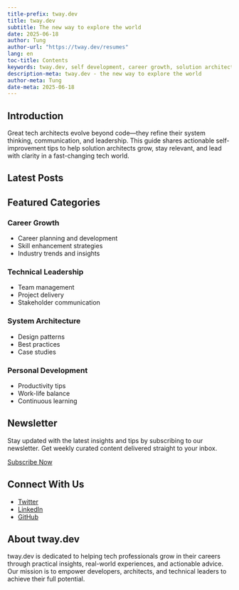 ```yaml
---
title-prefix: tway.dev
title: tway.dev
subtitle: The new way to explore the world
date: 2025-06-18
author: Tung
author-url: "https://tway.dev/resumes"
lang: en
toc-title: Contents
keywords: tway.dev, self development, career growth, solution architect, technical leader
description-meta: tway.dev - the new way to explore the world
author-meta: Tung
date-meta: 2025-06-18
---
```


## Introduction

Great tech architects evolve beyond code—they refine their system thinking, communication, and leadership. This guide shares actionable self-improvement tips to help solution architects grow, stay relevant, and lead with clarity in a fast-changing tech world.

## Latest Posts

<!--LATEST_POSTS-->

## Featured Categories

### Career Growth
- Career planning and development
- Skill enhancement strategies
- Industry trends and insights

### Technical Leadership
- Team management
- Project delivery
- Stakeholder communication

### System Architecture
- Design patterns
- Best practices
- Case studies

### Personal Development
- Productivity tips
- Work-life balance
- Continuous learning

## Newsletter

Stay updated with the latest insights and tips by subscribing to our newsletter. Get weekly curated content delivered straight to your inbox.

[Subscribe Now](#)

## Connect With Us

- [Twitter](https://twitter.com/twaydev)
- [LinkedIn](https://linkedin.com/in/twaydev)
- [GitHub](https://github.com/twaydev)

## About tway.dev

tway.dev is dedicated to helping tech professionals grow in their careers through practical insights, real-world experiences, and actionable advice. Our mission is to empower developers, architects, and technical leaders to achieve their full potential.
